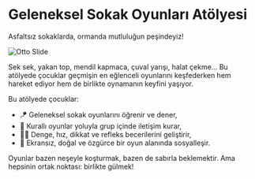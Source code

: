 # Geleneksel Sokak Oyunları Atölyesi

Asfaltsız sokaklarda, ormanda mutluluğun peşindeyiz!

![Otto Slide](@/assets/otto-slide-01.jpg)

Sek sek, yakan top, mendil kapmaca, çuval yarışı, halat çekme… Bu atölyede çocuklar geçmişin en eğlenceli oyunlarını keşfederken hem hareket ediyor hem de birlikte oynamanın keyfini yaşıyor.

Bu atölyede çocuklar:

- 🪁 Geleneksel sokak oyunlarını öğrenir ve dener,
- 👫 Kurallı oyunlar yoluyla grup içinde iletişim kurar,
- 🏃‍♀️ Denge, hız, dikkat ve refleks becerilerini geliştirir,
- 🎉 Ekransız, doğal ve özgürce bir oyun alanında sosyalleşir.

Oyunlar bazen neşeyle koşturmak, bazen de sabırla beklemektir. Ama hepsinin ortak noktası: birlikte gülmek!
